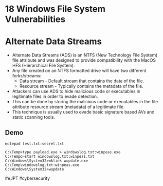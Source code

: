 # 18 Windows File System Vulnerabilities

# Alternate Data Streams

- Alternate Data Streams (ADS) is an NTFS (New Technology File System) file attribute and was designed to provide compatibility with the MacOS HFS (Hierarchical File System).
- Any file created on an NTFS formatted drive will have two different forks/streams:
	- Data stream - Default stream that contains the data of the file.
	- Resource stream - Typically contains the metadata of the file.
- Attackers can use ADS to hide malicious code or executables in legitimate files in order to evade detection.
- This can be done by storing the malicious code or executables in the file attribute resource stream (metadata) of a legitimate file.
- This technique is usually used to evade basic signature based AVs and static scanning tools.

## Demo

```shell
notepad test.txt:secret.txt

C:\Temp>type payload.exe > windowslog.txt:winpeas.exe
C:\Tempo>start windowslog.txt:winpeas.txt
C:\Windows\System32>mklink wupdate.exe C:\Temp\windowslog.txt:winpeas.exe
C:\Windows\System32>wupdate
```

#eJPT #cybersecurity 
